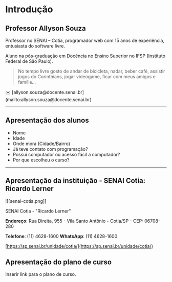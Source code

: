 # Introdução

## Professor Allyson Souza

Professor no SENAI – Cotia, programador web com 15 anos de experiência, entusiasta do software livre.

Aluno na pós-graduação em Docência no Ensino Superior no IFSP (Instituto Federal de São Paulo).

> No tempo livre gosto de andar de bicicleta, nadar, beber café, assistir jogos do Corinthians, jogar videogame, ficar com meus amigos e família…

<aside>
✉️ [allyson.souza@docente.senai.br](mailto:allyson.souza@docente.senai.br)
</aside>

---

## Apresentação dos alunos

- Nome
- Idade
- Onde mora (Cidade/Bairro)
- Já teve contato com programação?
- Possui computador ou acesso fácil a computador?
- Por que escolheu o curso?

---

## Apresentação da instituição - SENAI Cotia: Ricardo Lerner

![[senai-cotia.png]]

SENAI Cotia - "Ricardo Lerner"

**Endereço**: Rua Direita, 955 - Vila Santo Antônio - Cotia/SP - CEP: 06708-280

**Telefone**: (11) 4628-1600 **WhatsApp**: (11) 4628-1600

[https://sp.senai.br/unidade/cotia/](https://sp.senai.br/unidade/cotia/)

## Apresentação do plano de curso

Inserir link para o plano de curso.